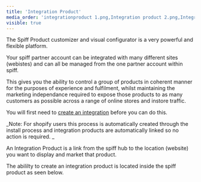 ```yaml
---
title: 'Integration Product'
media_order: 'integrationproduct 1.png,Integration product 2.png,Integration product.png'
visible: true
---
```


The Spiff Product customizer and visual configurator is a very powerful and flexible platform.  

Your spiff partner account can be integrated with many different sites (webistes) and can all be managed from the one partner account within spiff. 

This gives you the ability to control a group of products in coherent manner for the purposes of experience and fulfilment, whilst maintaining the marketing independance required to expose those products to as many customers as possible across a range of online stores and instore traffic. 

You will first need to [create an integration](/integrations) before you can do this. 

_Note: For shopify users this process is automatically created through the install process and integration products are automatically linked so no action is required. _

An Integration Product is a link from the spiff hub to the location (website) you want to display and market that product. 

The abililty to create an integration product is located inside the spiff product as seen below. 



